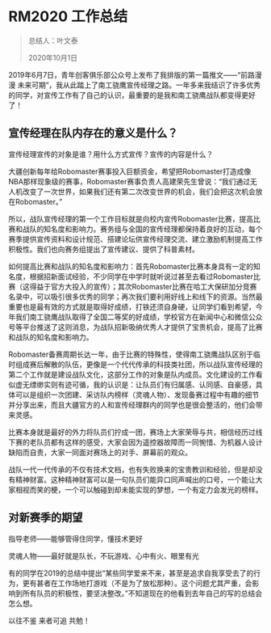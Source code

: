 # RM2020 工作总结

> 总结人：叶文泰
> 
> 2020年10月1日

2019年6月7日，青年创客俱乐部公众号上发布了我排版的第一篇推文——“前路漫漫 未来可期”，我从此踏上了南工骁鹰宣传经理之路。一年多来我结识了许多优秀的同学，对宣传工作有了自己的认识，最重要的是我和南工骁鹰战队都变得更好了！

## 宣传经理在队内存在的意义是什么？
宣传经理宣传的对象是谁？用什么方式宣传？宣传的内容是什么？

大疆创新每年给Robomaster赛事投入巨额资金，希望把Robomaster打造成像NBA那样现象级的赛事，Robomaster赛事负责人高建荣先生曾说：“我们通过无人机改变了一次世界，如果我们还有第二次改变世界的机会，我们会把这次机会放在Robomaster。”

所以，战队宣传经理的第一个工作目标就是向校内宣传Robomaster比赛，提高比赛和战队的知名度和影响力。赛务组与全国的宣传经理都保持着良好的互动，每个赛季提供宣传资料和设计规范、搭建论坛供宣传经理交流、建立激励机制提高工作积极性。我们也向赛务组提出了宣传建议、提供了科普素材。

如何提高比赛和战队的知名度和影响力：首先Robomaster比赛本身具有一定的知名度，根据招新面试经验，不少同学在中学时就听说过甚至去看过Robomaster比赛（这得益于官方大投入的宣传）；其次Robomaster比赛在哈工大保研加分竞赛名录中，可以吸引很多优秀的同学；再次我们要利用好线上和线下的资源。当然最重要也是最有效的方式就是取得好成绩，打铁还须自身硬，让同学们看到希望，今年我们南工骁鹰战队取得了全国二等奖的好成绩，学校官方在新闻中心和微信公众号等平台推送了这则消息，为战队招新吸纳优秀人才提供了宝贵机会，提高了比赛和战队的知名度和影响力。

Robomaster备赛周期长达一年，由于比赛的特殊性，使得南工骁鹰战队区别于临时组成赛后解散的队伍，更像是一个代代传承的科技类社团，所以战队宣传经理的第二个工作就是建设战队文化，这部分工作的对象是队内成员。文化建设的工作看似虚无缥缈实则有迹可循，我的认识是：让队员们有归属感、认同感、自豪感，具体可以是组织一次团建、采访队内榜样（灵魂人物）、发现备赛过程中有趣的细节并分享出来，而且大疆官方的人和宣传经理群内的同学也是很会整活的，他们会带来灵感。

比赛本身就是最好的外力将队员们拧成一团，赛场上大家荣辱与共，相信经历过线下赛的老队员都有这样的感受，大家会因为遥控器故障而一同惋惜、为机器人设计缺陷而自责，大家一同面对赛场上的对手、屏幕前的观众。

战队一代一代传承的不仅有技术文档，也有失败换来的宝贵教训和经验，但是却没有精神财富。这种精神财富可以是一句队员们能异口同声喊出的口号，一个能让大家相视而笑的梗，一个可以触碰到却未能实现的梦想，一个有定力会发光的榜样。

## 对新赛季的期望
指导老师——能够管得住同学，懂技术更好

灵魂人物——最好就是队长，不玩游戏、心中有火、眼里有光

有的同学在2019的总结中提出“某些同学爱来不来，甚至是追求自我享受去了的行为，更有甚者在工作场地打游戏（不是为了放松那种）。这个问题尤其严重，会影响到所有队员的积极性，要坚决整改。”不知道现在的他看到去年自己的写的总结会怎么想。

以往不鉴 来者可追 共勉！
